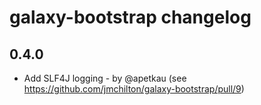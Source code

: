 # galaxy-bootstrap changelog

## 0.4.0

 - Add SLF4J logging - by @apetkau (see https://github.com/jmchilton/galaxy-bootstrap/pull/9)
